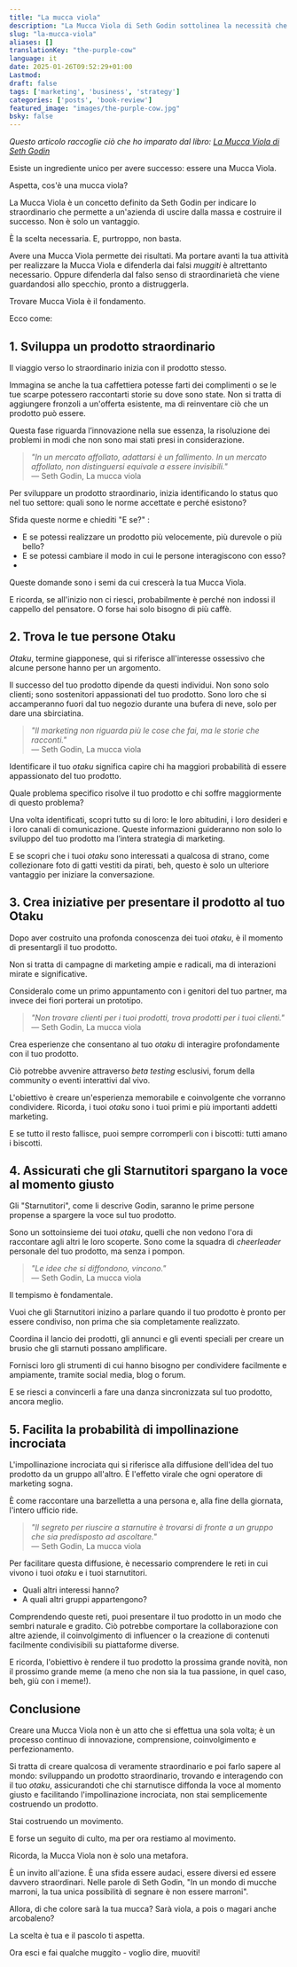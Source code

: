 ```yaml
---
title: "La mucca viola"
description: "La Mucca Viola di Seth Godin sottolinea la necessità che le aziende si distinguano e abbiano successo."
slug: "la-mucca-viola"
aliases: []
translationKey: "the-purple-cow"
language: it
date: 2025-01-26T09:52:29+01:00
Lastmod: 
draft: false 
tags: ['marketing', 'business', 'strategy']
categories: ['posts', 'book-review']
featured_image: "images/the-purple-cow.jpg"
bsky: false
---
```

*Questo articolo raccoglie ciò che ho imparato dal libro: [La Mucca Viola di Seth Godin](https://amzn.to/40LVevK)*

Esiste un ingrediente unico per avere successo: essere una Mucca Viola.

Aspetta, cos'è una mucca viola?

La Mucca Viola è un concetto definito da Seth Godin per indicare lo straordinario che permette a un'azienda di uscire dalla massa e costruire il successo. Non è solo un vantaggio.

È la scelta necessaria.
E, purtroppo, non basta.

Avere una Mucca Viola permette dei risultati. Ma portare avanti la tua attività per realizzare la Mucca Viola e difenderla dai falsi *muggiti* è altrettanto necessario. Oppure difenderla dal falso senso di straordinarietà che viene guardandosi allo specchio, pronto a distruggerla.

Trovare Mucca Viola è il fondamento.

Ecco come:

## 1. Sviluppa un prodotto straordinario

Il viaggio verso lo straordinario inizia con il prodotto stesso.

Immagina se anche la tua caffettiera potesse farti dei complimenti o se le tue scarpe potessero raccontarti storie su dove sono state. Non si tratta di aggiungere fronzoli a un'offerta esistente, ma di reinventare ciò che un prodotto può essere.

Questa fase riguarda l’innovazione nella sue essenza, la risoluzione dei problemi in modi che non sono mai stati presi in considerazione.

> *"In un mercato affollato, adattarsi è un fallimento. In un mercato affollato, non distinguersi equivale a essere invisibili."* <br>
> — Seth Godin, La mucca viola

Per sviluppare un prodotto straordinario, inizia identificando lo status quo nel tuo settore: quali sono le norme accettate e perché esistono?

Sfida queste norme e chiediti "E se?" :

* E se potessi realizzare un prodotto più velocemente, più durevole o più bello?
* E se potessi cambiare il modo in cui le persone interagiscono con esso?
*

Queste domande sono i semi da cui crescerà la tua Mucca Viola.

E ricorda, se all'inizio non ci riesci, probabilmente è perché non indossi il cappello del pensatore. O forse hai solo bisogno di più caffè.

## 2. Trova le tue persone Otaku

*Otaku*, termine giapponese, qui si riferisce all'interesse ossessivo che alcune persone hanno per un argomento.

Il successo del tuo prodotto dipende da questi individui. Non sono solo clienti; sono sostenitori appassionati del tuo prodotto. Sono loro che si accamperanno fuori dal tuo negozio durante una bufera di neve, solo per dare una sbirciatina.

> *"Il marketing non riguarda più le cose che fai, ma le storie che racconti."* <br>
> — Seth Godin, La mucca viola

Identificare il tuo *otaku* significa capire chi ha maggiori probabilità di essere appassionato del tuo prodotto.

Quale problema specifico risolve il tuo prodotto e chi soffre maggiormente di questo problema?

Una volta identificati, scopri tutto su di loro: le loro abitudini, i loro desideri e i loro canali di comunicazione. Queste informazioni guideranno non solo lo sviluppo del tuo prodotto ma l’intera strategia di marketing.

E se scopri che i tuoi *otaku* sono interessati a qualcosa di strano, come collezionare foto di gatti vestiti da pirati, beh, questo è solo un ulteriore vantaggio per iniziare la conversazione.

## 3. Crea iniziative per presentare il prodotto al tuo Otaku

Dopo aver costruito una profonda conoscenza dei tuoi *otaku*, è il momento di presentargli il tuo prodotto.

Non si tratta di campagne di marketing ampie e radicali, ma di interazioni mirate e significative.

Consideralo come un primo appuntamento con i genitori del tuo partner, ma invece dei fiori porterai un prototipo.

> *"Non trovare clienti per i tuoi prodotti, trova prodotti per i tuoi clienti."* <br>
> — Seth Godin, La mucca viola

Crea esperienze che consentano al tuo *otaku* di interagire profondamente con il tuo prodotto.

Ciò potrebbe avvenire attraverso *beta testing* esclusivi, forum della community o eventi interattivi dal vivo.

L'obiettivo è creare un'esperienza memorabile e coinvolgente che vorranno condividere. Ricorda, i tuoi *otaku* sono i tuoi primi e più importanti addetti marketing.

E se tutto il resto fallisce, puoi sempre corromperli con i biscotti: tutti amano i biscotti.

## 4. Assicurati che gli Starnutitori spargano la voce al momento giusto

Gli "Starnutitori", come li descrive Godin, saranno le prime persone propense a spargere la voce sul tuo prodotto.

Sono un sottoinsieme dei tuoi *otaku*, quelli che non vedono l'ora di raccontare agli altri le loro scoperte. Sono come la squadra di *cheerleader* personale del tuo prodotto, ma senza i pompon.

> *"Le idee che si diffondono, vincono."*<br>
> — Seth Godin, La mucca viola

Il tempismo è fondamentale.

Vuoi che gli Starnutitori inizino a parlare quando il tuo prodotto è pronto per essere condiviso, non prima che sia completamente realizzato.

Coordina il lancio dei prodotti, gli annunci e gli eventi speciali per creare un brusio che gli starnuti possano amplificare.

Fornisci loro gli strumenti di cui hanno bisogno per condividere facilmente e ampiamente, tramite social media, blog o forum.

E se riesci a convincerli a fare una danza sincronizzata sul tuo prodotto, ancora meglio.

## 5. Facilita la probabilità di impollinazione incrociata

L'impollinazione incrociata qui si riferisce alla diffusione dell'idea del tuo prodotto da un gruppo all'altro.
È l'effetto virale che ogni operatore di marketing sogna.

È come raccontare una barzelletta a una persona e, alla fine della giornata, l'intero ufficio ride.

> *"Il segreto per riuscire a starnutire è trovarsi di fronte a un gruppo che sia predisposto ad ascoltare."*<br>
> — Seth Godin, La mucca viola

Per facilitare questa diffusione, è necessario comprendere le reti in cui vivono i tuoi *otaku* e i tuoi starnutitori.

* Quali altri interessi hanno?
* A quali altri gruppi appartengono?

Comprendendo queste reti, puoi presentare il tuo prodotto in un modo che sembri naturale e gradito. Ciò potrebbe comportare la collaborazione con altre aziende, il coinvolgimento di influencer o la creazione di contenuti facilmente condivisibili su piattaforme diverse.

E ricorda, l'obiettivo è rendere il tuo prodotto la prossima grande novità, non il prossimo grande meme (a meno che non sia la tua passione, in quel caso, beh, giù con i meme!).

## Conclusione

Creare una Mucca Viola non è un atto che si effettua una sola volta; è un processo continuo di innovazione, comprensione, coinvolgimento e perfezionamento.

Si tratta di creare qualcosa di veramente straordinario e poi farlo sapere al mondo: sviluppando un prodotto straordinario, trovando e interagendo con il tuo *otaku*, assicurandoti che chi starnutisce diffonda la voce al momento giusto e facilitando l'impollinazione incrociata, non stai semplicemente costruendo un prodotto.

Stai costruendo un movimento.

E forse un seguito di culto, ma per ora restiamo al movimento.

Ricorda, la Mucca Viola non è solo una metafora.

È un invito all'azione. È una sfida essere audaci, essere diversi ed essere davvero straordinari. Nelle parole di Seth Godin, "In un mondo di mucche marroni, la tua unica possibilità di segnare è non essere marroni".

Allora, di che colore sarà la tua mucca? Sarà viola, a pois o magari anche arcobaleno?

La scelta è tua e il pascolo ti aspetta.

Ora esci e fai qualche muggito - voglio dire, muoviti!
